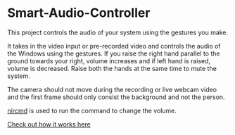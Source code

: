 # Smart-Audio-Controller
This project controls the audio of your system using the gestures you make.

It takes in the video input or pre-recorded video and controls the audio of the Windows using the gestures. If you raise the right hand parallel to the ground towards your right, volume increases and if left hand is raised, volume is decreased. Raise both the hands at the same time to mute the system.

The camera should not move during the recording or live webcam video and the first frame should only consist the background and not the person.

[nircmd](http://www.nirsoft.net/utils/nircmd.html) is used to run the command to change the volume.

[Check out how it works here](https://youtu.be/MjltJLwSf1Q)
